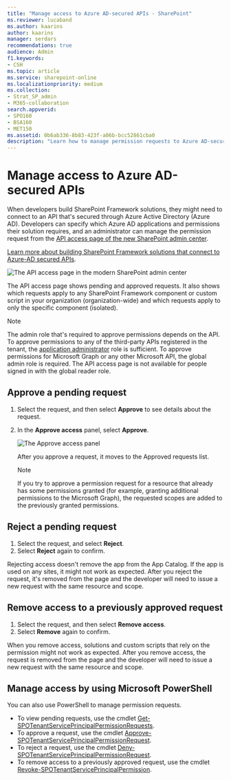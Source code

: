 ```yaml
---
title: "Manage access to Azure AD-secured APIs - SharePoint"
ms.reviewer: lucaband
ms.author: kaarins
author: kaarins
manager: serdars
recommendations: true
audience: Admin
f1.keywords:
- CSH
ms.topic: article
ms.service: sharepoint-online
ms.localizationpriority: medium
ms.collection:  
- Strat_SP_admin
- M365-collaboration
search.appverid:
- SPO160
- BSA160
- MET150
ms.assetid: 0b6ab336-8b83-423f-a06b-bcc52861cba0
description: "Learn how to manage permission requests to Azure AD-secured APIs from SharePoint Framework components and scripts."
---
```


# Manage access to Azure AD-secured APIs

When developers build SharePoint Framework solutions, they might need to connect to an API that's secured through Azure Active Directory (Azure AD). Developers can specify which Azure AD applications and permissions their solution requires, and an administrator can manage the permission request from the [API access page of the new SharePoint admin center](https://admin.microsoft.com/sharepoint?page=webApiPermissionManagement&modern=true).

[Learn more about building SharePoint Framework solutions that connect to Azure-AD secured APIs](/sharepoint/dev/spfx/use-aadhttpclient#manage-permission-requests).

   ![The API access page in the modern SharePoint admin center](media/api-access-page.png)

The API access page shows pending and approved requests. It also shows which requests apply to any SharePoint Framework component or custom script in your organization (organization-wide) and which requests apply to only the specific component (isolated).

   > [!NOTE]
   > The admin role that's required to approve permissions depends on the API. To approve permissions to any of the third-party APIs registered in the tenant, the [application administrator](/azure/active-directory/roles/permissions-reference#application-administrator) role is sufficient. To approve permissions for Microsoft Graph or any other Microsoft API, the global admin role is required. The API access page is not available for people signed in with the global reader role. 

## Approve a pending request

1. Select the request, and then select **Approve** to see details about the request.
2. In the **Approve access** panel, select **Approve**.

    ![The Approve access panel](media/approve-access.png)

    After you approve a request, it moves to the Approved requests list.

    > [!NOTE]
    > If you try to approve a permission request for a resource that already has some permissions granted (for example, granting additional permissions to the Microsoft Graph), the requested scopes are added to the previously granted permissions.

## Reject a pending request

1. Select the request, and select **Reject**.
2. Select **Reject** again to confirm.

Rejecting access doesn't remove the app from the App Catalog. If the app is used on any sites, it might not work as expected. After you reject the request, it's removed from the page and the developer will need to issue a new request with the same resource and scope.

## Remove access to a previously approved request

1. Select the request, and then select **Remove access**.
2. Select **Remove** again to confirm.

When you remove access, solutions and custom scripts that rely on the permission might not work as expected. After you remove access, the request is removed from the page and the developer will need to issue a new request with the same resource and scope.

## Manage access by using Microsoft PowerShell

You can also use PowerShell to manage permission requests.

- To view pending requests, use the cmdlet [Get-SPOTenantServicePrincipalPermissionRequests](/powershell/module/sharepoint-online/get-spotenantserviceprincipalpermissionrequests?view=sharepoint-ps&preserve-view=true).
- To approve a request, use the cmdlet [Approve-SPOTenantServicePrincipalPermissionRequest](/powershell/module/sharepoint-online/approve-spotenantserviceprincipalpermissiongrant?view=sharepoint-ps&preserve-view=true).
- To reject a request, use the cmdlet [Deny-SPOTenantServicePrincipalPermissionRequest](/powershell/module/sharepoint-online/deny-spotenantserviceprincipalpermissionrequest?view=sharepoint-ps&preserve-view=true).
- To remove access to a previously approved request, use the cmdlet [Revoke-SPOTenantServicePrincipalPermission](/powershell/module/sharepoint-online/revoke-spotenantserviceprincipalpermission?view=sharepoint-ps&preserve-view=true).
